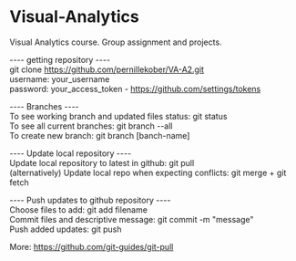 # Visual-Analytics
Visual Analytics course. Group assignment and projects.

---- getting repository ---- \
git clone https://github.com/pernillekober/VA-A2.git \
username: your_username \
password: your_access_token - https://github.com/settings/tokens 

---- Branches ---- \
To see working branch and updated files status: git status \
To see all current branches: git branch --all \
To create new branch: git branch [banch-name] 

---- Update local repository ---- \
Update local repository to latest in github: git pull \
(alternatively) Update local repo when expecting conflicts: git merge + git fetch 

---- Push updates to github repository ---- \
Choose files to add: git add filename \
Commit files and descriptive message: git commit -m "message" \
Push added updates: git push 

More: https://github.com/git-guides/git-pull 
